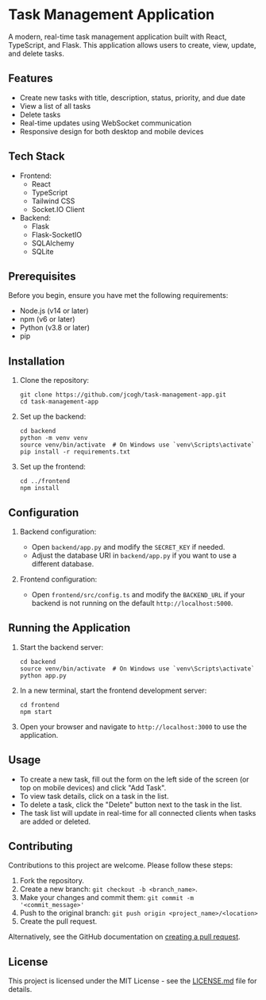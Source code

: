 # Task Management Application

A modern, real-time task management application built with React, TypeScript, and Flask. This application allows users to create, view, update, and delete tasks.

## Features

- Create new tasks with title, description, status, priority, and due date
- View a list of all tasks
- Delete tasks
- Real-time updates using WebSocket communication
- Responsive design for both desktop and mobile devices

## Tech Stack

- Frontend:
  - React
  - TypeScript
  - Tailwind CSS
  - Socket.IO Client
- Backend:
  - Flask
  - Flask-SocketIO
  - SQLAlchemy
  - SQLite

## Prerequisites

Before you begin, ensure you have met the following requirements:

- Node.js (v14 or later)
- npm (v6 or later)
- Python (v3.8 or later)
- pip

## Installation

1. Clone the repository:
   ```
   git clone https://github.com/jcogh/task-management-app.git
   cd task-management-app
   ```

2. Set up the backend:
   ```
   cd backend
   python -m venv venv
   source venv/bin/activate  # On Windows use `venv\Scripts\activate`
   pip install -r requirements.txt
   ```

3. Set up the frontend:
   ```
   cd ../frontend
   npm install
   ```

## Configuration

1. Backend configuration:
   - Open `backend/app.py` and modify the `SECRET_KEY` if needed.
   - Adjust the database URI in `backend/app.py` if you want to use a different database.

2. Frontend configuration:
   - Open `frontend/src/config.ts` and modify the `BACKEND_URL` if your backend is not running on the default `http://localhost:5000`.

## Running the Application

1. Start the backend server:
   ```
   cd backend
   source venv/bin/activate  # On Windows use `venv\Scripts\activate`
   python app.py
   ```

2. In a new terminal, start the frontend development server:
   ```
   cd frontend
   npm start
   ```

3. Open your browser and navigate to `http://localhost:3000` to use the application.

## Usage

- To create a new task, fill out the form on the left side of the screen (or top on mobile devices) and click "Add Task".
- To view task details, click on a task in the list.
- To delete a task, click the "Delete" button next to the task in the list.
- The task list will update in real-time for all connected clients when tasks are added or deleted.

## Contributing

Contributions to this project are welcome. Please follow these steps:

1. Fork the repository.
2. Create a new branch: `git checkout -b <branch_name>`.
3. Make your changes and commit them: `git commit -m '<commit_message>'`
4. Push to the original branch: `git push origin <project_name>/<location>`
5. Create the pull request.

Alternatively, see the GitHub documentation on [creating a pull request](https://help.github.com/articles/creating-a-pull-request/).

## License

This project is licensed under the MIT License - see the [LICENSE.md](LICENSE.md) file for details.
